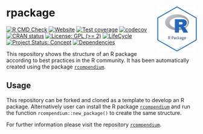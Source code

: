 
<!-- README.md is generated from README.Rmd. Please edit that file -->

# rpackage <img src="man/figures/package-sticker.png" align="right" style="float:right; height:120px;"/>

<!-- badges: start -->

[![R CMD
Check](https://github.com/ahasverus/rpackage/actions/workflows/R-CMD-check.yaml/badge.svg)](https://github.com/ahasverus/rpackage/actions/workflows/R-CMD-check.yaml)
[![Website](https://github.com/ahasverus/rpackage/actions/workflows/pkgdown.yaml/badge.svg)](https://github.com/ahasverus/rpackage/actions/workflows/pkgdown.yaml)
[![Test
coverage](https://github.com/ahasverus/rpackage/actions/workflows/test-coverage.yaml/badge.svg)](https://github.com/ahasverus/rpackage/actions/workflows/test-coverage.yaml)
[![codecov](https://codecov.io/gh/ahasverus/rpackage/branch/main/graph/badge.svg)](https://codecov.io/gh/ahasverus/rpackage)
[![CRAN
status](https://www.r-pkg.org/badges/version/rpackage)](https://CRAN.R-project.org/package=rpackage)
[![License: GPL (>=
2)](https://img.shields.io/badge/License-GPL%20%28%3E%3D%202%29-blue.svg)](https://choosealicense.com/licenses/gpl-2.0/)
[![LifeCycle](https://img.shields.io/badge/lifecycle-experimental-orange)](https://lifecycle.r-lib.org/articles/stages.html#experimental)
[![Project Status:
Concept](https://www.repostatus.org/badges/latest/concept.svg)](https://www.repostatus.org/#concept)
[![Dependencies](https://img.shields.io/badge/dependencies-0/0-brightgreen?style=flat)](#)
<!-- badges: end -->

This repository shows the structure of an R package according to best
practices in the R community. It has been automatically created using
the package [`rcompendium`](https://github.com/frbcesab/rcompendium).

## Usage

This repository can be forked and cloned as a template to develop an R
package. Alternatively user can install the R package
[`rcompendium`](https://github.com/frbcesab/rcompendium) and run the
function `rcompendium::new_package()` to create the same structure.

For further information please visit the repository
[`rcompendium`](https://github.com/frbcesab/rcompendium).

